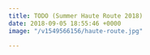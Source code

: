 ```yaml
---
title: TODO (Summer Haute Route 2018)
date: 2018-09-05 18:55:46 +0000
image: "/v1549566156/haute-route.jpg"

---
```

